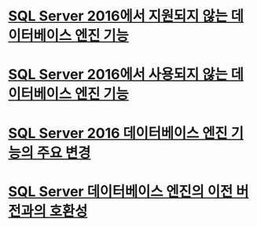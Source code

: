 # [SQL Server 2016에서 지원되지 않는 데이터베이스 엔진 기능](discontinued-database-engine-functionality-in-sql-server-2016.md)
# [SQL Server 2016에서 사용되지 않는 데이터베이스 엔진 기능](deprecated-database-engine-features-in-sql-server-2016.md)
# [SQL Server 2016 데이터베이스 엔진 기능의 주요 변경](breaking-changes-to-database-engine-features-in-sql-server-2016.md)
# [SQL Server 데이터베이스 엔진의 이전 버전과의 호환성](sql-server-database-engine-backward-compatibility.md)
